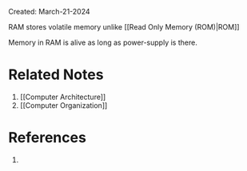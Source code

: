 Created: March-21-2024

RAM stores volatile memory unlike [[Read Only Memory (ROM)|ROM]]

Memory in RAM is alive as long as power-supply is there.

# Related Notes

1. [[Computer Architecture]]
2. [[Computer Organization]]
# References

1. 